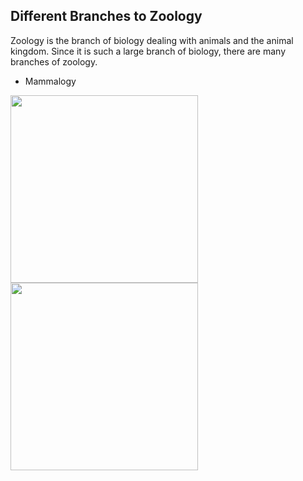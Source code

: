 ## Different Branches to Zoology

Zoology is the branch of biology dealing with animals and the animal kingdom.  Since it is such a large branch of biology, there are many branches of zoology.
* Mammalogy
<img src="https://www.environmentalscience.org/wp-content/uploads/2015/02/mammalogist-300x200.jpg" width="300"/>
<img src="https://www.aboutbioscience.org/wp-content/uploads/2017/06/mammalogist.jpg" width="300"/>
